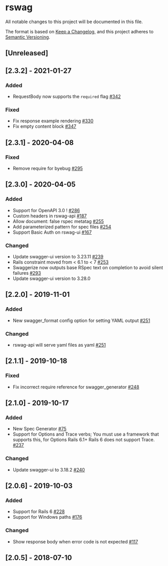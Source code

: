 # rswag
All notable changes to this project will be documented in this file.

The format is based on [Keep a Changelog](https://keepachangelog.com/en/1.0.0/), and this project adheres to [Semantic Versioning](https://semver.org/spec/v2.0.0.html).

## [Unreleased]

## [2.3.2] - 2021-01-27
### Added
- RequestBody now supports the `required` flag [#342](https://github.com/rswag/rswag/pull/342)
### Fixed
- Fix response example rendering [#330](https://github.com/rswag/rswag/pull/330)
- Fix empty content block [#347](https://github.com/rswag/rswag/pull/347)

## [2.3.1] - 2020-04-08
### Fixed
- Remove require for byebug [#295](https://github.com/rswag/rswag/issues/295)

## [2.3.0] - 2020-04-05
### Added
- Support for OpenAPI 3.0 ! [#286](https://github.com/rswag/rswag/pull/286)
- Custom headers in rswag-api [#187](https://github.com/rswag/rswag/pull/187)
- Allow document: false rspec metatag [#255](https://github.com/rswag/rswag/pull/255)
- Add parameterized pattern for spec files [#254](https://github.com/rswag/rswag/pull/254)
- Support Basic Auth on rswag-ui [#167](https://github.com/rswag/rswag/pull/167)

### Changed
- Update swagger-ui version to 3.23.11 [#239](https://github.com/rswag/rswag/pull/239)
- Rails constraint moved from < 6.1 to < 7 [#253](https://github.com/rswag/rswag/pull/253)
- Swaggerize now outputs base RSpec text on completion to avoid silent failures [#293](https://github.com/rswag/rswag/pull/293)
- Update swagger-ui version to 3.28.0

## [2.2.0] - 2019-11-01
### Added
- New swagger_format config option for setting YAML output [#251](https://github.com/rswag/rswag/pull/251)
### Changed
- rswag-api will serve yaml files as yaml [#251](https://github.com/rswag/rswag/pull/251)

## [2.1.1] - 2019-10-18
### Fixed
- Fix incorrect require reference for swagger_generator [#248](https://github.com/rswag/rswag/issues/248)

## [2.1.0] - 2019-10-17
### Added
- New Spec Generator [#75](https://github.com/rswag/rswag/pull/75)
- Support for Options and Trace verbs; You must use a framework that supports this, for Options Rails 6.1+ Rails 6 does not support Trace. [#237](https://github.com/rswag/rswag/pull/75)
### Changed
- Update swagger-ui to 3.18.2 [#240](https://github.com/rswag/rswag/pull/240)

## [2.0.6] - 2019-10-03
### Added
- Support for Rails 6 [#228](https://github.com/rswag/rswag/pull/228)
- Support for Windows paths [#176](https://github.com/rswag/rswag/pull/176)
### Changed
- Show response body when error code is not expected [#117](https://github.com/rswag/rswag/pull/177)

## [2.0.5] - 2018-07-10
